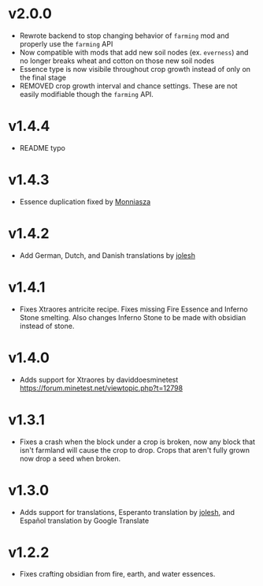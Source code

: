 # v2.0.0
* Rewrote backend to stop changing behavior of `farming` mod and properly use the `farming` API
* Now compatible with mods that add new soil nodes (ex. `everness`) and no longer breaks wheat and cotton on those new soil nodes
* Essence type is now visibile throughout crop growth instead of only on the final stage
* REMOVED crop growth interval and chance settings. These are not easily modifiable though the `farming` API.
# v1.4.4
* README typo
# v1.4.3
* Essence duplication fixed by [Monniasza](https://github.com/Monniasza)
# v1.4.2
* Add German, Dutch, and Danish translations by [jolesh](https://github.com/jolesh)
# v1.4.1
* Fixes Xtraores antricite recipe. Fixes missing Fire Essence and Inferno Stone smelting. Also changes Inferno Stone to be made with obsidian instead of stone.
# v1.4.0
* Adds support for Xtraores by daviddoesminetest https://forum.minetest.net/viewtopic.php?t=12798
# v1.3.1
* Fixes a crash when the block under a crop is broken, now any block that isn't farmland will cause the crop to drop. Crops that aren't fully grown now drop a seed when broken.
# v1.3.0
* Adds support for translations, Esperanto translation by [jolesh](https://github.com/jolesh), and Español translation by Google Translate
# v1.2.2
* Fixes crafting obsidian from fire, earth, and water essences.
